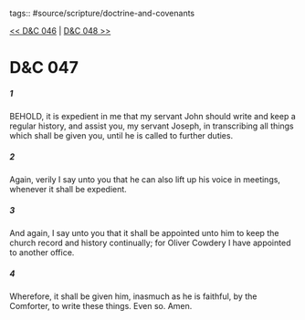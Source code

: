 tags:: #source/scripture/doctrine-and-covenants

[<< D&C 046](source/scripture/doctrine-and-covenants/D&C_046.md) | [D&C 048 >>](source/scripture/doctrine-and-covenants/D&C_048.md)

# D&C 047

##### 1

BEHOLD, it is expedient in me that my servant John should write and keep a regular history, and assist you, my servant Joseph, in transcribing all things which shall be given you, until he is called to further duties.

##### 2

Again, verily I say unto you that he can also lift up his voice in meetings, whenever it shall be expedient.

##### 3

And again, I say unto you that it shall be appointed unto him to keep the church record and history continually; for Oliver Cowdery I have appointed to another office.

##### 4

Wherefore, it shall be given him, inasmuch as he is faithful, by the Comforter, to write these things. Even so. Amen.
